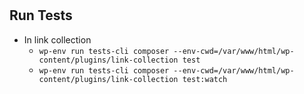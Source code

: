 #

## Run Tests

- In link collection
    - `wp-env run tests-cli composer --env-cwd=/var/www/html/wp-content/plugins/link-collection test`
    - `wp-env run tests-cli composer --env-cwd=/var/www/html/wp-content/plugins/link-collection test:watch`

